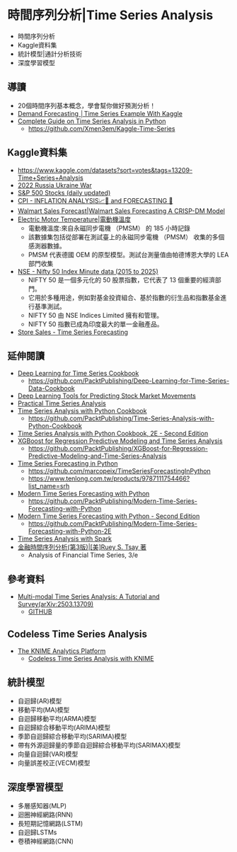 # 時間序列分析|Time Series Analysis
- 時間序列分析
- Kaggle資料集
- 統計模型|通計分析技術
- 深度學習模型


## 導讀
- 20個時間序列基本概念，學會幫你做好預測分析！
- [Demand Forecasting │Time Series Example With Kaggle](https://medium.com/@humzahmalik/a-beginners-approach-to-time-series-with-working-example-c6bff9c24928)
- [Complete Guide on Time Series Analysis in Python](https://www.kaggle.com/code/prashant111/complete-guide-on-time-series-analysis-in-python)
  - https://github.com/Xmen3em/Kaggle-Time-Series 

## Kaggle資料集
- https://www.kaggle.com/datasets?sort=votes&tags=13209-Time+Series+Analysis
- [2022 Russia Ukraine War](https://www.kaggle.com/datasets/piterfm/2022-ukraine-russian-war)
- [S&P 500 Stocks (daily updated)](https://www.kaggle.com/datasets/andrewmvd/sp-500-stocks)
- [CPI - INFLATION ANALYSIS📈🚀 and FORECASTING 🔎](https://www.kaggle.com/datasets/hrish4/cpi-inflation-analysis-and-forecasting/code)
- [Walmart Sales Forecast|Walmart Sales Forecasting A CRISP-DM Model](https://www.kaggle.com/datasets/aslanahmedov/walmart-sales-forecast/code)
- [Electric Motor Temperature|電動機溫度](https://www.kaggle.com/datasets/wkirgsn/electric-motor-temperature)
  - 電動機溫度:來自永磁同步電機 （PMSM） 的 185 小時記錄
  - 該數據集包括從部署在測試臺上的永磁同步電機 （PMSM） 收集的多個感測器數據。
  - PMSM 代表德國 OEM 的原型模型。測試台測量值由帕德博恩大學的 LEA 部門收集
- [NSE - Nifty 50 Index Minute data (2015 to 2025)](https://www.kaggle.com/datasets/debashis74017/nifty-50-minute-data)
  - NIFTY 50 是一個多元化的 50 股票指數，它代表了 13 個重要的經濟部門。
  - 它用於多種用途，例如對基金投資組合、基於指數的衍生品和指數基金進行基準測試。
  - NIFTY 50 由 NSE Indices Limited 擁有和管理。
  - NIFTY 50 指數已成為印度最大的單一金融產品。
- [Store Sales - Time Series Forecasting]()

## 延伸閱讀
- [Deep Learning for Time Series Cookbook](https://learning.oreilly.com/library/view/deep-learning-for/9781805129233/)
  - https://github.com/PacktPublishing/Deep-Learning-for-Time-Series-Data-Cookbook
- [Deep Learning Tools for Predicting Stock Market Movements](https://learning.oreilly.com/library/view/deep-learning-tools/9781394214303/)
- [Practical Time Series Analysis](https://learning.oreilly.com/library/view/practical-time-series/9781492041641/)
- [Time Series Analysis with Python Cookbook](https://learning.oreilly.com/library/view/time-series-analysis/9781801075541/)  
  - https://github.com/PacktPublishing/Time-Series-Analysis-with-Python-Cookbook
- [Time Series Analysis with Python Cookbook, 2E - Second Edition](https://learning.oreilly.com/library/view/time-series-analysis/9781805124283/)
- [XGBoost for Regression Predictive Modeling and Time Series Analysis](https://learning.oreilly.com/library/view/xgboost-for-regression/9781805123057/)
  - https://github.com/PacktPublishing/XGBoost-for-Regression-Predictive-Modeling-and-Time-Series-Analysis  
- [Time Series Forecasting in Python](https://learning.oreilly.com/library/view/time-series-forecasting/9781617299889/)
  - https://github.com/marcopeix/TimeSeriesForecastingInPython
  - https://www.tenlong.com.tw/products/9787111754466?list_name=srh
- [Modern Time Series Forecasting with Python](https://learning.oreilly.com/library/view/modern-time-series/9781803246802/)
  - https://github.com/PacktPublishing/Modern-Time-Series-Forecasting-with-Python 
- [Modern Time Series Forecasting with Python - Second Edition](https://learning.oreilly.com/library/view/modern-time-series/9781835883181/)
  - https://github.com/PacktPublishing/Modern-Time-Series-Forecasting-with-Python-2E 
- [Time Series Analysis with Spark](https://learning.oreilly.com/library/view/time-series-analysis/9781803232256/)
- [金融時間序列分析(第3版)|[美]Ruey S. Tsay 著](https://www.tenlong.com.tw/products/9787115287625?list_name=srh)
  - Analysis of Financial Time Series, 3/e


## 參考資料
- [Multi-modal Time Series Analysis: A Tutorial and Survey(arXiv:2503.13709)](https://arxiv.org/abs/2503.13709)
  - [GITHUB](https://github.com/UConn-DSIS/Multi-modal-Time-Series-Analysis)  

## Codeless Time Series Analysis
- [The KNIME Analytics Platform](https://www.knime.com/knime-analytics-platform)
  - [Codeless Time Series Analysis with KNIME](https://learning.oreilly.com/library/view/codeless-time-series/9781803232065/)

## 統計模型
- 自迴歸(AR)模型
- 移動平均(MA)模型
- 自迴歸移動平均(ARMA)模型
- 自迴歸綜合移動平均(ARIMA)模型
- 季節自迴歸綜合移動平均(SARIMA)模型
- 帶有外源迴歸量的季節自迴歸綜合移動平均(SARIMAX)模型
- 向量自迴歸(VAR)模型
- 向量誤差校正(VECM)模型

## 深度學習模型
- 多層感知器(MLP)
- 迴圈神經網路(RNN)
- 長短期記憶網路(LSTM)
- 自迴歸LSTMs
- 卷積神經網路(CNN)
